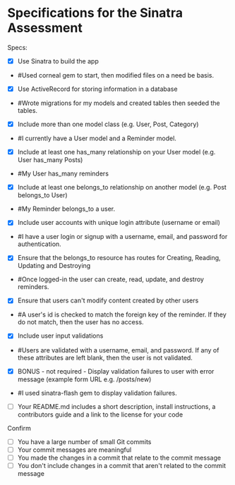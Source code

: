 # Specifications for the Sinatra Assessment

Specs:
- [x] Use Sinatra to build the app 
- #Used corneal gem to start, then modified files on a need be basis.
- [x] Use ActiveRecord for storing information in a database 
- #Wrote migrations for my models and created tables then seeded the tables.
- [x] Include more than one model class (e.g. User, Post, Category)
- #I currently have a User model and a Reminder model.
- [x] Include at least one has_many relationship on your User model (e.g. User has_many Posts)
- #My User has_many reminders
- [x] Include at least one belongs_to relationship on another model (e.g. Post belongs_to User)
- #My Reminder belongs_to a user.
- [x] Include user accounts with unique login attribute (username or email)
- #I have a user login or signup with a username, email, and password for authentication.
- [x] Ensure that the belongs_to resource has routes for Creating, Reading, Updating and Destroying
- #Once logged-in the user can create, read, update, and destroy reminders.
- [x] Ensure that users can't modify content created by other users
- #A user's id is checked to match the foreign key of the reminder. If they do not match, then the user has no access.
- [x] Include user input validations
- #Users are validated with a username, email, and password. If any of these attributes are left blank, then the user is not validated.
- [x] BONUS - not required - Display validation failures to user with error message (example form URL e.g. /posts/new)
- #I used sinatra-flash gem to display validation failures.
- [ ] Your README.md includes a short description, install instructions, a contributors guide and a link to the license for your code

Confirm
- [ ] You have a large number of small Git commits
- [ ] Your commit messages are meaningful
- [ ] You made the changes in a commit that relate to the commit message
- [ ] You don't include changes in a commit that aren't related to the commit message